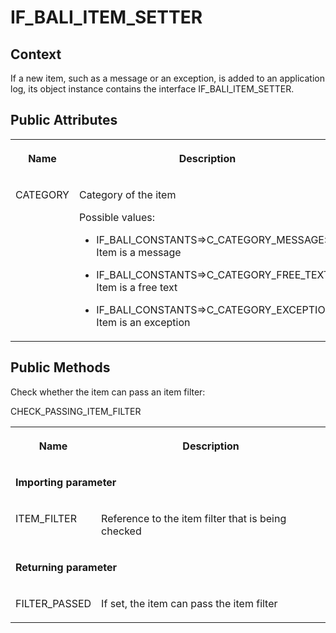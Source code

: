 <!-- loioec892a29c5d0426f981b509cbe7e8ae4 -->

# IF\_BALI\_ITEM\_SETTER



<a name="loioec892a29c5d0426f981b509cbe7e8ae4__section_lwp_nfr_lsb"/>

## Context

If a new item, such as a message or an exception, is added to an application log, its object instance contains the interface IF\_BALI\_ITEM\_SETTER.



<a name="loioec892a29c5d0426f981b509cbe7e8ae4__section_pqj_4fr_lsb"/>

## Public Attributes


<table>
<tr>
<th valign="top">

Name



</th>
<th valign="top">

Description



</th>
</tr>
<tr>
<td valign="top">

CATEGORY



</td>
<td valign="top">

Category of the item

Possible values:

-   IF\_BALI\_CONSTANTS=\>C\_CATEGORY\_MESSAGE: Item is a message

-   IF\_BALI\_CONSTANTS=\>C\_CATEGORY\_FREE\_TEXT: Item is a free text

-   IF\_BALI\_CONSTANTS=\>C\_CATEGORY\_EXCEPTION: Item is an exception




</td>
</tr>
</table>



## Public Methods

Check whether the item can pass an item filter:

<a name="loioec892a29c5d0426f981b509cbe7e8ae4__table_yl1_1gr_lsb"/>CHECK\_PASSING\_ITEM\_FILTER


<table>
<tr>
<th valign="top">

Name



</th>
<th valign="top">

Description



</th>
</tr>
<tr>
<td valign="top" colspan="2">

**Importing parameter**



</td>
</tr>
<tr>
<td valign="top">

ITEM\_FILTER



</td>
<td valign="top">

Reference to the item filter that is being checked



</td>
</tr>
<tr>
<td valign="top" colspan="2">

**Returning parameter**



</td>
</tr>
<tr>
<td valign="top">

FILTER\_PASSED



</td>
<td valign="top">

If set, the item can pass the item filter



</td>
</tr>
</table>

